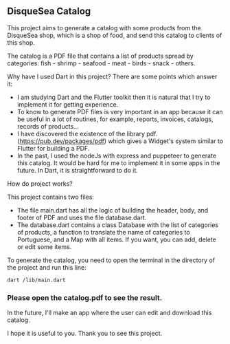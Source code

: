 ## DisqueSea Catalog

This project aims to generate a catalog with some products from the DisqueSea shop, which is a shop of food, and send this catalog to clients of this shop.

The catalog is a PDF file that contains a list of products spread by categories: fish - shrimp - seafood - meat - birds - snack - others.

Why have I used Dart in this project?
There are some points which answer it:
- I am studying Dart and the Flutter toolkit then it is natural that I try to implement it for getting experience.
- To know to generate PDF files is very important in an app because it can be useful in a lot of routines, for example, reports, invoices, catalogs, records of products...
- I have discovered the existence of the library pdf.
 (https://pub.dev/packages/pdf) which gives a Widget's system similar to Flutter for building a PDF.
- In the past, I used the nodeJs with express and puppeteer to generate this catalog. It would be hard for me to implement it in some apps in the future. In Dart, it is straightforward to do it.

How do project works?

This project contains two files:
- The file main.dart has all the logic of building the header, body, and footer of PDF and uses the file database.dart.
- The database.dart contains a class Database with the list of categories of products, a function to translate the name of categories to Portuguese, and a Map with all items. If you want, you can add, delete or edit some items.

To generate the catalog, you need to open the terminal in the directory of the project and run this line:

~~~bash
dart /lib/main.dart
~~~

### Please open the catalog.pdf to see the result.

In the future, I'll make an app where the user can edit and download this catalog.

I hope it is useful to you. Thank you to see this project.